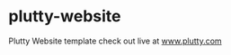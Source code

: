 # plutty-website
Plutty Website template
check out live at <a href="www.plutty.com"> www.plutty.com </a>
